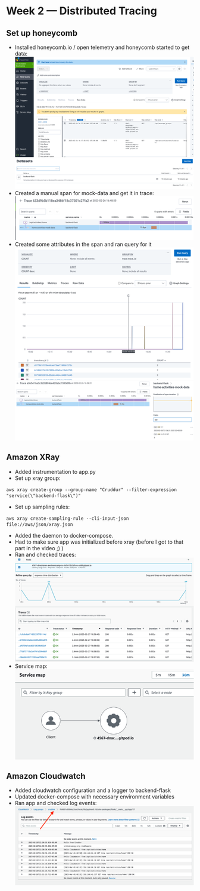 # Week 2 — Distributed Tracing

## Set up honeycomb
- Installed honeycomb.io / open telemetry and honeycomb started to get data:
![Query](assets/wk2/honeycomb-query.png)
![Dataset](assets/wk2/honeycomb-dataset.png)
- Created a manual span for mock-data and get it in trace:
![Trace mock data](assets/wk2/honeycomb-trace-mock-data.png)
- Created some attributes in the span and ran query for it
![Honeycomb query](assets/wk2/hc-query.png)
![Honeycomb attributes](assets/wk2/hc-attributes.png)

## Amazon XRay
- Added instrumentation to app.py
- Set up xray group:
```
aws xray create-group --group-name "Cruddur" --filter-expression "service(\"backend-flask\")"
```
- Set up sampling rules:
```
aws xray create-sampling-rule --cli-input-json file://aws/json/xray.json
```
- Added the daemon to docker-compose.  
- Had to make sure app was initialized before xray (before I got to that part in the video ;) )
- Ran and checked traces:
![xray traces](assets/wk2/xray-traces.png)
- Service map:
![xray service map](assets/wk2/xray-servicemap.png)

## Amazon Cloudwatch
- Added cloudwatch configuration and a logger to backend-flask
- Updated docker-compose with necessary environment variables
- Ran app and checked log events:
![Cloudwatch logs](assets/wk2/cw-logs.png)